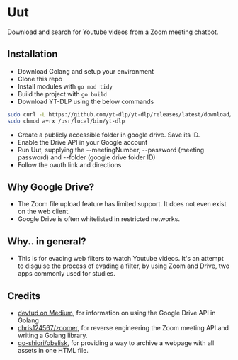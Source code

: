 # Uut

Download and search for Youtube videos from a Zoom meeting chatbot. 

## Installation

- Download Golang and setup your environment
- Clone this repo
- Install modules with `go mod tidy`
- Build the project with `go build`
- Download YT-DLP using the below commands
```sh
sudo curl -L https://github.com/yt-dlp/yt-dlp/releases/latest/download/yt-dlp -o /usr/local/bin/yt-dlp
sudo chmod a+rx /usr/local/bin/yt-dlp
```
- Create a publicly accessible folder in google drive. Save its ID.
- Enable the Drive API in your Google account
- Run Uut, supplying the --meetingNumber, --password (meeting password) and --folder (google drive folder ID)
- Follow the oauth link and directions

## Why Google Drive?
- The Zoom file upload feature has limited support. It does not even exist on the web client. 
- Google Drive is often whitelisted in restricted networks.

## Why.. in general?
- This is for evading web filters to watch Youtube videos. It's an attempt to disguise the process of evading a filter, by using Zoom and Drive, two apps commonly used for studies.

## Credits
- [devtud on Medium](https://devtud.medium.com/upload-files-in-google-drive-with-golang-and-google-drive-api-d686fb62f884), for information on using the Google Drive API in Golang
- [chris124567/zoomer](https://github.com/chris124567/zoomer), for reverse engineering the Zoom meeting API and writing a Golang library.
- [go-shiori/obelisk](https://github.com/go-shiori/obelisk), for providing a way to archive a webpage with all assets in one HTML file.
